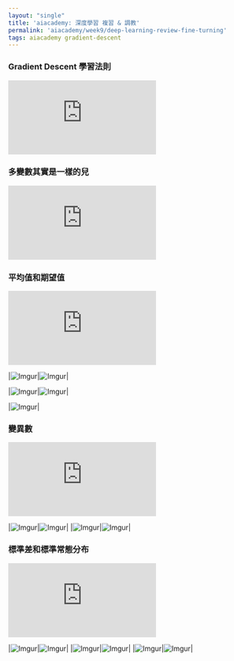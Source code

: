 ```yaml
---
layout: "single"
title: 'aiacademy: 深度學習 複習 & 調教'
permalink: 'aiacademy/week9/deep-learning-review-fine-turning'
tags: aiacademy gradient-descent
---
```


### Gradient Descent 學習法則

<iframe src="https://www.youtube.com/embed/Yi7IPC3ZGa0" frameborder="0" allow="accelerometer; autoplay; encrypted-media; gyroscope; picture-in-picture" allowfullscreen></iframe>

### 多變數其實是一樣的兒

<iframe src="https://www.youtube.com/embed/CvNItJeadsE" frameborder="0" allow="accelerometer; autoplay; encrypted-media; gyroscope; picture-in-picture" allowfullscreen></iframe>

### 平均值和期望值

<iframe src="https://www.youtube.com/embed/bO_saxi0Qtw" frameborder="0" allow="accelerometer; autoplay; encrypted-media; gyroscope; picture-in-picture" allowfullscreen></iframe>

|![Imgur](https://i.imgur.com/XLuLIBg.jpg)|![Imgur](https://i.imgur.com/47Jr3MY.jpg)|

|![Imgur](https://i.imgur.com/rCrGqES.jpg)|![Imgur](https://i.imgur.com/3aw0zz4.jpg)|

|![Imgur](https://i.imgur.com/hvw1TGe.jpg)|


### 變異數

<iframe src="https://www.youtube.com/embed/y4uzYKswKdU" frameborder="0" allow="accelerometer; autoplay; encrypted-media; gyroscope; picture-in-picture" allowfullscreen></iframe>

|![Imgur](https://i.imgur.com/hyXMN75.jpg)|![Imgur](https://i.imgur.com/E5o9b2O.jpg)|
|![Imgur](https://i.imgur.com/ABxn2pD.jpg)|![Imgur](https://i.imgur.com/KouJK65.jpg)|


### 標準差和標準常態分布

<iframe src="https://www.youtube.com/embed/CMvfyMd3UeU" frameborder="0" allow="accelerometer; autoplay; encrypted-media; gyroscope; picture-in-picture" allowfullscreen></iframe>

|![Imgur](https://i.imgur.com/XViOfK5.jpg)|![Imgur](https://i.imgur.com/HEv1frC.jpg)|
|![Imgur](https://i.imgur.com/GNlXzXg.jpg)|![Imgur](https://i.imgur.com/UqJYg4H.jpg)|
|![Imgur](https://i.imgur.com/HulM3AN.jpg)|![Imgur](https://i.imgur.com/9Y0b53w.jpg)|